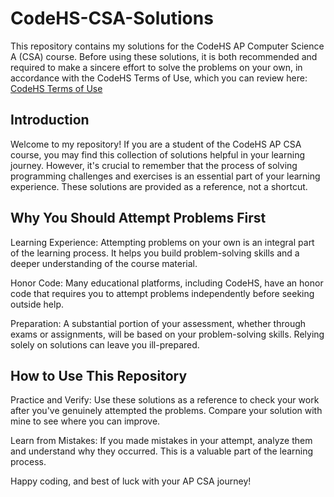 # CodeHS-CSA-Solutions
This repository contains my solutions for the CodeHS AP Computer Science A (CSA) course. Before using these solutions, it is both recommended and required to make a sincere effort to solve the problems on your own, in accordance with the CodeHS Terms of Use, which you can review here: [CodeHS Terms of Use](https://codehs.com/terms)

## Introduction
Welcome to my repository! If you are a student of the CodeHS AP CSA course, you may find this collection of solutions helpful in your learning journey. However, it's crucial to remember that the process of solving programming challenges and exercises is an essential part of your learning experience. These solutions are provided as a reference, not a shortcut.

## Why You Should Attempt Problems First
Learning Experience: Attempting problems on your own is an integral part of the learning process. It helps you build problem-solving skills and a deeper understanding of the course material.

Honor Code: Many educational platforms, including CodeHS, have an honor code that requires you to attempt problems independently before seeking outside help.

Preparation: A substantial portion of your assessment, whether through exams or assignments, will be based on your problem-solving skills. Relying solely on solutions can leave you ill-prepared.

## How to Use This Repository
Practice and Verify: Use these solutions as a reference to check your work after you've genuinely attempted the problems. Compare your solution with mine to see where you can improve.

Learn from Mistakes: If you made mistakes in your attempt, analyze them and understand why they occurred. This is a valuable part of the learning process.


Happy coding, and best of luck with your AP CSA journey!
